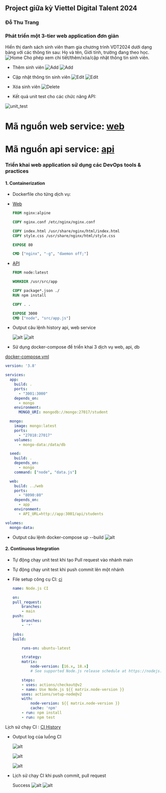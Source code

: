 ## Project giữa kỳ Viettel Digital Talent 2024
### Đỗ Thu Trang

### Phát triển một 3-tier web application đơn giản 
Hiển thị danh sách sinh viên tham gia chương trình VDT2024 dưới dạng bảng với các thông tin sau: Họ và tên, Giới tính, trường đang theo học. 
![Home](./image/overviewweb.png)
Cho phép xem chi tiết/thêm/xóa/cập nhật thông tin sinh viên.
- Thêm sinh viên
![Add](./image/addstudent.png)
![Add](./image/addstudent2.png)

- Cập nhật thông tin sinh viên
![Edit](./image/editstudent1.png)
![Edit](./image/editstudent2.png)

- Xóa sinh viên
![Delete](./image/deletestudent.png)

- Kết quả unit test cho các chức năng API:

 ![unit_test](./image/unittest.png)


# Mã nguồn web service: [web](https://github.com/Do-Trang/web)
# Mã nguồn api service: [api](https://github.com/Do-Trang/api)

### Triển khai web application sử dụng các DevOps tools & practices

#### 1. Containerization 
 - Dockerfile cho từng dịch vụ: 
 - [Web](https://github.com/Do-Trang/web/blob/main/Dockerfile)
      ```Dockerfile
    FROM nginx:alpine

    COPY nginx.conf /etc/nginx/nginx.conf

    COPY index.html /usr/share/nginx/html/index.html
    COPY style.css /usr/share/nginx/html/style.css

    EXPOSE 80

    CMD ["nginx", "-g", "daemon off;"]
    ```

- [API](https://github.com/hantbk/api_service/blob/main/Dockerfile)

    ```Dockerfile
    FROM node:latest

    WORKDIR /usr/src/app

    COPY package*.json ./
    RUN npm install

    COPY . .

    EXPOSE 3000
    CMD ["node", "src/app.js"]

    ```

- Output câu lệnh history api, web service

    ![alt](./image/historydockerweb.png)
    ![alt](./image/historydockerapi.png)

- Sử dụng docker-compose để triển khai 3 dịch vụ web, api, db   

[docker-compose.yml](https://github.com/Do-Trang/api/blob/main/docker-compose.yml)

```yaml
version: '3.8'

services:
  app:
    build: .
    ports:
      - "3001:3000"
    depends_on:
      - mongo
    environment:
      MONGO_URI: mongodb://mongo:27017/student

  mongo:
    image: mongo:latest
    ports:
      - "27018:27017"
    volumes:
      - mongo-data:/data/db

  seed:
    build: .
    depends_on:
      - mongo
    command: ["node", "data.js"]

  web:
    build: ../web
    ports:
      - "8090:80"
    depends_on:
      - app
    environment:
      - API_URL=http://app:3001/api/students

volumes:
  mongo-data:
```
- Output câu lệnh docker-compose up --build
    ![alt](./image/dockerbuild.png)
    

#### 2. Continuous Integration
- Tự động chạy unit test khi tạo Pull request vào nhánh main
- Tự động chạy unit test khi push commit lên một nhánh
 - File setup công cụ CI: [ci](https://github.com/Do-Trang/api/blob/main/.github/workflows/push.yml)

    ```yml
    name: Node.js CI

    on:
    pull_request: 
        branches:
        - main 
    push:
        branches: 
        - '*'

    jobs:
    build:

        runs-on: ubuntu-latest

        strategy:
        matrix:
            node-version: [16.x, 18.x]
            # See supported Node.js release schedule at https://nodejs.org/en/about/releases/

        steps:
        - uses: actions/checkout@v2
        - name: Use Node.js ${{ matrix.node-version }}
        uses: actions/setup-node@v2
        with:
            node-version: ${{ matrix.node-version }}
            cache: 'npm'
        - run: npm install
        - run: npm test
    ```
Lịch sử chạy CI : [CI History](https://github.com/Do-Trang/api/actions)
- Output log của luồng CI

     ![alt](./image/cilog1.png)

     ![alt](./image/cilog2.png)

     ![alt](./image/ci3.png)
     
- Lịch sử chạy CI khi push commit, pull request

    Success
    ![alt](./image/cisuccess.png)
    ![alt](./image/cifail.png)